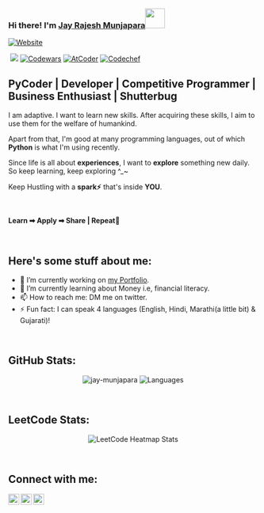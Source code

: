### Hi there! I'm [Jay Rajesh Munjapara][website]<img src="https://media.tenor.com/images/30169e4a670daf12443df7d2dd140176/tenor.gif" height="40">

<!--*It's me, [Jay Munjapara] [website] !* -->

[![Website](https://img.shields.io/website?label=jay-munjapara.github.io/portfolio/&style=for-the-badge&url=https%3A%2F%2Fjay-munjapara.github.io/portfolio/)](https://jay-munjapara.github.io/portfolio/)

<!--[![Codeforces](https://cp-logo.vercel.app/codeforces/rishabhrao)](https://codeforces.com/profile/jay_munjapara)-->
&nbsp;![](https://komarev.com/ghpvc/?username=jay-munjapara&color=brightgreen)
[![Codewars](https://www.codewars.com/users/rishabhrao/badges/micro)](https://www.codewars.com/users/jay_munjapara)
[![AtCoder](https://cp-logo.vercel.app/atcoder/rishabhrao)](https://atcoder.jp/users/jay_munjapara)
[![Codechef](https://cp-logo.vercel.app/codechef/rishabhrao)](https://www.codechef.com/users/munjapara_jay)


## PyCoder | Developer | Competitive Programmer | Business Enthusiast | Shutterbug

<p>I am adaptive. I want to learn new skills. After acquiring these skills, I aim to use them for the welfare of humankind.</p>
<p>Apart from that, I'm good at many programming languages, out of which <b>Python</b> is what I'm using recently.</p>
<p>Since life is all about <b>experiences</b>, I want to <b>explore</b> something new daily. So keep learning, keep exploring ^_~ </p>
<p>Keep Hustling with a <b>spark⚡</b> that's inside <b>YOU</b>.</p> 

<br>

<p><b>Learn ➡ Apply ➡ Share | Repeat🔁</b></p>

<br>

<p>
  
## Here's some stuff about me:

- 🔭 I’m currently working on [my Portfolio](https://jay-munjapara.github.io/portfolio/).
- 🌱 I’m currently learning about Money i.e, financial literacy.
- 📫 How to reach me: DM me on twitter.
- ⚡ Fun fact: I can speak 4 languages (English, Hindi, Marathi(a little bit) & Gujarati)!
  
</p>


<br>

## GitHub Stats:

<p align="center">
  <img src="https://github-readme-stats.vercel.app/api?username=jay-munjapara&show_icons=true&rank_icon=github&locale=en" alt="jay-munjapara" />
  <img src="https://github-readme-stats.vercel.app/api/top-langs/?username=jay-munjapara&layout=compact&hide_border=true&langs_count=10&show_icons=true&theme=transparent" alt="Languages" />
</p>

<br>

## LeetCode Stats:

<!--
<p align="center">
  <img src="https://leetcard.jacoblin.cool/jay_munjapara?ext=contest&theme=dark" alt="LeetCode Contest Stats" />
</p>
-->
<p align="center">
  <img src="https://leetcard.jacoblin.cool/jay_munjapara?ext=heatmap&theme=dark" alt="LeetCode Heatmap Stats" />
</p>

<br>

## Connect with me:

[<img align="left" alt="jay_munjapara | Portfolio Website" height="22px" src="https://cdn.worldvectorlogo.com/logos/google-earth-1.svg" />][website]
[<img align="left" alt="jay_munjapara | LinkedIn Profile" height="22px" src="https://cdn.worldvectorlogo.com/logos/linkedin-icon-2.svg" />][linkedin]
[<img align="left" alt="jaymunjapara11@gmail.com | Email" height="22px" src="https://cdn.worldvectorlogo.com/logos/gmail-icon.svg" />][email]


[website]: https://linktr.ee/jay_munjapara
[linkedin]: https://www.linkedin.com/in/jay-munjapara/
[email]: mailto:jm2527@njit.edu

<!--
**jay-munjapara/jay-munjapara** is a ✨ _special_ ✨ repository because its `README.md` (this file) appears on your GitHub profile.

Here are some ideas to get you started:

- 🔭 I’m currently working on ...
- 🌱 I’m currently learning ...
- 👯 I’m looking to collaborate on ...
- 🤔 I’m looking for help with ...
- 💬 Ask me about ...
- 📫 How to reach me: ...
- 😄 Pronouns: ...
- ⚡ Fun fact: ...
-->
